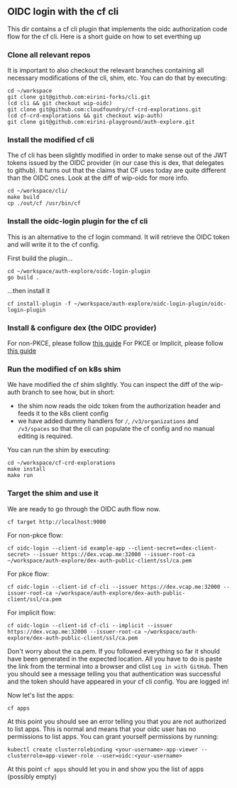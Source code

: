 ## OIDC login with the cf cli

This dir contains a cf cli plugin that implements the oidc authorization code flow for the cf cli.
Here is a short guide on how to set everthing up

### Clone all relevant repos

It is important to also checkout the relevant branches containing all necessary modifications of
the cli, shim, etc. You can do that by executing:

```
cd ~/workspace
git clone git@github.com:eirini-forks/cli.git
(cd cli && git checkout wip-oidc)
git clone git@github.com:cloudfoundry/cf-crd-explorations.git
(cd cf-crd-explorations && git checkout wip-auth)
git clone git@github.com:eirini-playground/auth-explore.git
```

### Install the modified cf cli

The cf cli has been slightly modified in order to make sense out of the JWT tokens issued by the OIDC
provider (in our case this is dex, that delegates to github). It turns out that the claims that CF uses
today are quite different than the OIDC ones. Look at the diff of wip-oidc for more info.

```
cd ~/workspace/cli/
make build
cp ./out/cf /usr/bin/cf
```

### Install the oidc-login plugin for the cf cli

This is an alternative to the cf login command. It will retrieve the OIDC token and will write it to the
cf config.

First build the plugin...

```
cd ~/workspace/auth-explore/oidc-login-plugin
go build .
```

...then install it

```
cf install-plugin -f ~/workspace/auth-explore/oidc-login-plugin/oidc-login-plugin
```

### Install & configure dex (the OIDC provider)

For non-PKCE, please follow [this guide](../dex-auth/README.md)
For PKCE or Implicit, please follow [this guide](../dex-auth-public-client/README.md)

### Run the modified cf on k8s shim

We have modified the cf shim slightly. You can inspect the diff of the wip-auth branch to see how, but
in short:

- the shim now reads the oidc token from the authorization header and feeds it to the k8s client config
- we have added dummy handlers for `/`, `/v3/organizations` and `/v3/spaces` so that the cli can populate
  the cf config and no manual editing is required.

You can run the shim by executing:

```
cd ~/workspace/cf-crd-explorations
make install
make run
```

### Target the shim and use it

We are ready to go through the OIDC auth flow now.

```
cf target http://localhost:9000
```

For non-pkce flow:

```
cf oidc-login --client-id example-app --client-secret=<dex-client-secret> --issuer https://dex.vcap.me:32000 --issuer-root-ca ~/workspace/auth-explore/dex-auth-public-client/ssl/ca.pem
```

For pkce flow:

```
cf oidc-login --client-id cf-cli --issuer https://dex.vcap.me:32000 --issuer-root-ca ~/workspace/auth-explore/dex-auth-public-client/ssl/ca.pem
```

For implicit flow:

```
cf oidc-login --client-id cf-cli --implicit --issuer https://dex.vcap.me:32000 --issuer-root-ca ~/workspace/auth-explore/dex-auth-public-client/ssl/ca.pem
```

Don't worry about the ca.pem. If you followed everything so far it should have been generated in the expected location.
All you have to do is paste the link from the terminal into a browser and clist `Log in with GitHub`. Then you
should see a message telling you that authentication was successful and the token should have appeared in your cf cli
config. You are logged in!

Now let's list the apps:

```
cf apps
```

At this point you should see an error telling you that you are not authorized to list apps. This is normal and means that
your oidc user has no permissions to list apps. You can grant yourself permissions by running:

```
kubectl create clusterrolebinding <your-username>-app-viewer --clusterrole=app-viewer-role --user=oidc:<your-username>
```

At this point `cf apps` should let you in and show you the list of apps (possibly empty)
